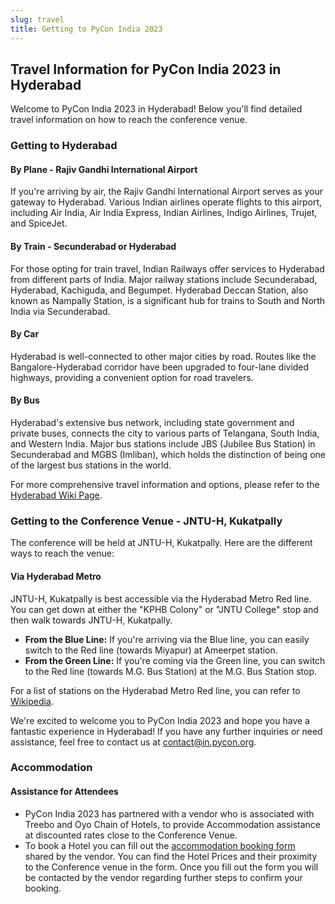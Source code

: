 ```yaml
---
slug: travel
title: Getting to PyCon India 2023
---
```


## Travel Information for PyCon India 2023 in Hyderabad

Welcome to PyCon India 2023 in Hyderabad! Below you'll find detailed travel information on how to reach the conference venue.

### Getting to Hyderabad

#### By Plane - Rajiv Gandhi International Airport

If you're arriving by air, the Rajiv Gandhi International Airport serves as your gateway to Hyderabad. Various Indian airlines operate flights to this airport, including Air India, Air India Express, Indian Airlines, Indigo Airlines, Trujet, and SpiceJet.

#### By Train - Secunderabad or Hyderabad

For those opting for train travel, Indian Railways offer services to Hyderabad from different parts of India. Major railway stations include Secunderabad, Hyderabad, Kachiguda, and Begumpet. Hyderabad Deccan Station, also known as Nampally Station, is a significant hub for trains to South and North India via Secunderabad.

#### By Car

Hyderabad is well-connected to other major cities by road. Routes like the Bangalore-Hyderabad corridor have been upgraded to four-lane divided highways, providing a convenient option for road travelers.

#### By Bus

Hyderabad's extensive bus network, including state government and private buses, connects the city to various parts of Telangana, South India, and Western India. Major bus stations include JBS (Jubilee Bus Station) in Secunderabad and MGBS (Imliban), which holds the distinction of being one of the largest bus stations in the world.

For more comprehensive travel information and options, please refer to the [Hyderabad Wiki Page](https://wikitravel.org/en/Hyderabad#Get_in).

### Getting to the Conference Venue - JNTU-H, Kukatpally

The conference will be held at JNTU-H, Kukatpally. Here are the different ways to reach the venue:

#### Via Hyderabad Metro

JNTU-H, Kukatpally is best accessible via the Hyderabad Metro Red line. You can get down at either the "KPHB Colony" or "JNTU College" stop and then walk towards JNTU-H, Kukatpally.

- **From the Blue Line:** If you're arriving via the Blue line, you can easily switch to the Red line (towards Miyapur) at Ameerpet station.
- **From the Green Line:** If you're coming via the Green line, you can switch to the Red line (towards M.G. Bus Station) at the M.G. Bus Station stop.

For a list of stations on the Hyderabad Metro Red line, you can refer to [Wikipedia](<https://en.wikipedia.org/wiki/Red_Line_(Hyderabad_Metro)>).

We're excited to welcome you to PyCon India 2023 and hope you have a fantastic experience in Hyderabad! If you have any further inquiries or need assistance, feel free to contact us at [contact@in.pycon.org](mailto:contact@in.pycon.org).

### Accommodation

#### Assistance for Attendees

- PyCon India 2023 has partnered with a vendor who is associated with Treebo and Oyo Chain of Hotels, to provide Accommodation assistance at discounted rates close to the Conference Venue.
- To book a Hotel you can fill out the [accommodation booking form](https://bit.ly/pycon-india-2023-accommodation) shared by the vendor. You can find the Hotel Prices and their proximity to the Conference venue in the form. Once you fill out the form you will be contacted by the vendor regarding further steps to confirm your booking.
